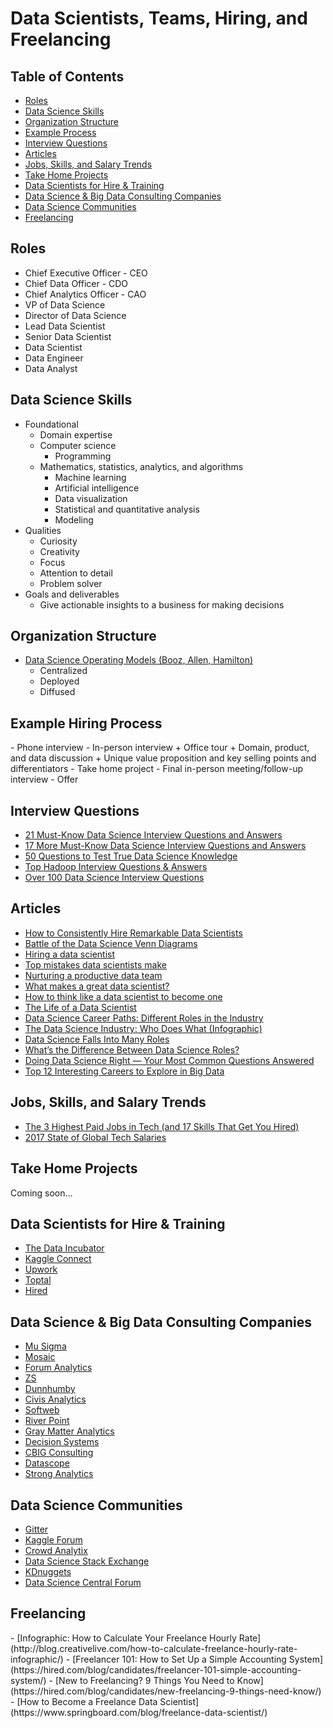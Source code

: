 # Data Scientists, Teams, Hiring, and Freelancing

<h2><a name="toc">Table of Contents</a></h2>

- <a href="#roles">Roles</a>
- <a href="#skills">Data Science Skills</a>
- <a href="#org-structure">Organization Structure</a>
- <a href="#ex-process">Example Process</a>
- <a href="#interview-q">Interview Questions</a>
- <a href="#articles">Articles</a>
- <a href="#trends">Jobs, Skills, and Salary Trends</a>
- <a href="#projects">Take Home Projects</a>
- <a href="#forhire">Data Scientists for Hire & Training</a>
- <a href="#datacomps">Data Science & Big Data Consulting Companies</a>
- <a href="#datacommunity">Data Science Communities</a>
- <a href="#freelancing">Freelancing</a>

<h2><a name="roles">Roles</a></h2>

- Chief Executive Officer - CEO
- Chief Data Officer - CDO
- Chief Analytics Officer - CAO
- VP of Data Science
- Director of Data Science
- Lead Data Scientist
- Senior Data Scientist
- Data Scientist
- Data Engineer
- Data Analyst

<h2><a name="skills">Data Science Skills</a></h2>

- Foundational
    + Domain expertise
    + Computer science
        * Programming
    + Mathematics, statistics, analytics, and algorithms
        * Machine learning
        * Artificial intelligence
        * Data visualization
        * Statistical and quantitative analysis
        * Modeling
- Qualities
    + Curiosity
    + Creativity
    + Focus
    + Attention to detail
    + Problem solver
- Goals and deliverables
    + Give actionable insights to a business for making decisions

<h2><a name="org-structure">Organization Structure</a></h2>

- [Data Science Operating Models (Booz, Allen, Hamilton)](https://www.boozallen.com/content/dam/boozallen/documents/2015/12/2015-FIeld-Guide-To-Data-Science.pdf)
    + Centralized
    + Deployed
    + Diffused

<h2><a name="ex-process">Example Hiring Process</a></h2>
- Phone interview
- In-person interview
    + Office tour
    + Domain, product, and data discussion
    + Unique value proposition and key selling points and differentiators
- Take home project
- Final in-person meeting/follow-up interview
- Offer

<h2><a name="interview-q">Interview Questions</a></h2>

- [21 Must-Know Data Science Interview Questions and Answers](http://www.kdnuggets.com/2016/02/21-data-science-interview-questions-answers.html)
- [17 More Must-Know Data Science Interview Questions and Answers](http://www.kdnuggets.com/2017/02/17-data-science-interview-questions-answers.html)
- [50 Questions to Test True Data Science Knowledge](http://www.datasciencecentral.com/profiles/blogs/25-questions-to-detect-fake-data-scientists)
- [Top Hadoop Interview Questions & Answers](http://www.datasciencecentral.com/profiles/blogs/top-11-hadoop-interview-questions-answers)
- [Over 100 Data Science Interview Questions](http://www.learndatasci.com/data-science-interview-questions/)

<h2><a name="articles">Articles</a></h2>

- [How to Consistently Hire Remarkable Data Scientists](http://firstround.com/review/how-to-consistently-hire-remarkable-data-scientists/)
- [Battle of the Data Science Venn Diagrams](http://www.prooffreader.com/2016/09/battle-of-data-science-venn-diagrams.html)
- [Hiring a data scientist](https://blog.wikimedia.org/2017/02/02/hiring-data-scientist/)
- [Top mistakes data scientists make](https://cyborgus.com/2017/04/03/top-mistakes-data-scientists-make/)
- [Nurturing a productive data team](https://pages.dataiku.com/hubfs/Guidebooks/Nurturing-infographics.pdf)
- [What makes a great data scientist?](https://cyborgus.com/2017/03/19/what-makes-a-great-data-scientist/)
- [How to think like a data scientist to become one](https://cyborgus.com/2017/03/13/think-like-data-scientist/)
- [The Life of a Data Scientist](http://www.mastersindatascience.org/careers/data-scientist/)
- [Data Science Career Paths: Different Roles in the Industry](https://www.springboard.com/blog/data-science-career-paths-different-roles-industry/)
- [The Data Science Industry: Who Does What (Infographic)](https://www.datacamp.com/community/tutorials/data-science-industry-infographic)
- [Data Science Falls Into Many Roles](http://www.forbes.com/sites/rawnshah/2015/10/06/data-science-falls-into-many-roles/)
- [What’s the Difference Between Data Science Roles?](https://www.betterbuys.com/bi/comparing-data-science-roles/)
- [Doing Data Science Right — Your Most Common Questions Answered](http://firstround.com/review/doing-data-science-right-your-most-common-questions-answered/)
- [Top 12 Interesting Careers to Explore in Big Data](http://www.kdnuggets.com/2016/10/top-12-interesting-careers-explore-big-data.html)

<h2><a name="trends">Jobs, Skills, and Salary Trends</a></h2>

- [The 3 Highest Paid Jobs in Tech (and 17 Skills That Get You Hired)](https://hired.com/blog/candidates/3-highest-paid-jobs-technology/)
- [2017 State of Global Tech Salaries](https://hired.com/state-of-salaries-2017)

<h2><a name="projects">Take Home Projects</a></h2>

Coming soon...

<h2><a name="forhire">Data Scientists for Hire & Training</a></h2>

- [The Data Incubator](https://www.thedataincubator.com/)
- [Kaggle Connect](https://www.kaggle.com/host)
- [Upwork](https://www.upwork.com/)
- [Toptal](https://www.toptal.com/data-science)
- [Hired](https://hired.com)

<h2><a name="datacomps">Data Science & Big Data Consulting Companies</a></h2>

- [Mu Sigma](https://www.mu-sigma.com/)
- [Mosaic](http://www.mosaicdatascience.com/)
- [Forum Analytics](http://www.forumanalytics.com/)
- [ZS](https://www.zs.com/)
- [Dunnhumby](https://www.dunnhumby.com/)
- [Civis Analytics](https://www.civisanalytics.com/)
- [Softweb](http://www.softwebdatascience.com/)
- [River Point](http://riverpoint.com/)
- [Gray Matter Analytics](https://www.graymatteranalytics.com/)
- [Decision Systems](http://www.decisionsystems.com/)
- [CBIG Consulting](http://www.cbigconsulting.com/)
- [Datascope](https://datascopeanalytics.com/)
- [Strong Analytics](https://www.strong.io/)

<h2><a name="datacommunity">Data Science Communities</a></h2>

- [Gitter](https://gitter.im/explore/tags/curated:data-science)
- [Kaggle Forum](https://www.kaggle.com/discussion)
- [Crowd Analytix](https://www.crowdanalytix.com/community)
- [Data Science Stack Exchange](https://datascience.stackexchange.com/)
- [KDnuggets](http://www.kdnuggets.com/)
- [Data Science Central Forum](http://www.datasciencecentral.com/forum)

<h2><a name="freelancing">Freelancing</a></h2>
- [Infographic: How to Calculate Your Freelance Hourly Rate](http://blog.creativelive.com/how-to-calculate-freelance-hourly-rate-infographic/)
- [Freelancer 101: How to Set Up a Simple Accounting System](https://hired.com/blog/candidates/freelancer-101-simple-accounting-system/)
- [New to Freelancing? 9 Things You Need to Know](https://hired.com/blog/candidates/new-freelancing-9-things-need-know/)
- [How to Become a Freelance Data Scientist](https://www.springboard.com/blog/freelance-data-scientist/)

<!-- ## References
- The Field Guide to Data Science (Booz, Allen, Hamilton) -->
